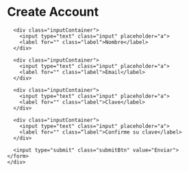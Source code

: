 <!DOCTYPE html>
<html lang="en">
<head>
  <meta charset="UTF-8">
  <meta name="viewport" content="width=device-width, initial-scale=1.0">
  <meta http-equiv="X-UA-Compatible" content="ie=edge">
  <title>Styling a SignUp Form</title>
  <link rel="stylesheet" href="styles.css">
</head>
<body>
  <div class="signupFrm">
    <div class="wrapper">
    <form action="" class="form">
      <h1 class=“title">Create Account</h1>

      <div class="inputContainer">
        <input type="text" class="input" placeholder="a">
        <label for="" class="label">Nombre</label>
      </div>

      <div class="inputContainer">
        <input type="text" class="input" placeholder="a">
        <label for="" class="label">Email</label>
      </div>

      <div class="inputContainer">
        <input type="text" class="input" placeholder="a">
        <label for="" class="label">Clave</label>
      </div>

      <div class="inputContainer">
        <input type="text" class="input" placeholder="a">
        <label for="" class=“label">Confirme su clave</label>
      </div>

      <input type="submit" class="submitBtn" value="Enviar">
    </form>
    </div>
  </div>
</body>
</html>
